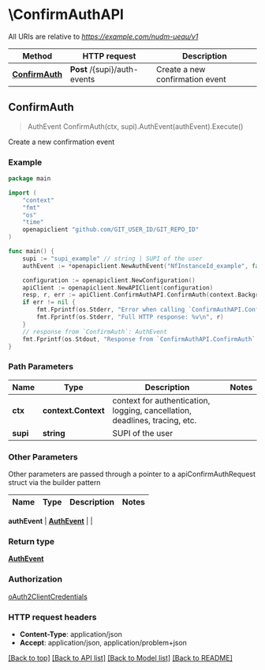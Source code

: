 # \ConfirmAuthAPI

All URIs are relative to *https://example.com/nudm-ueau/v1*

Method | HTTP request | Description
------------- | ------------- | -------------
[**ConfirmAuth**](ConfirmAuthAPI.md#ConfirmAuth) | **Post** /{supi}/auth-events | Create a new confirmation event



## ConfirmAuth

> AuthEvent ConfirmAuth(ctx, supi).AuthEvent(authEvent).Execute()

Create a new confirmation event

### Example

```go
package main

import (
	"context"
	"fmt"
	"os"
    "time"
	openapiclient "github.com/GIT_USER_ID/GIT_REPO_ID"
)

func main() {
	supi := "supi_example" // string | SUPI of the user
	authEvent := *openapiclient.NewAuthEvent("NfInstanceId_example", false, time.Now(), *openapiclient.NewAuthType(), "ServingNetworkName_example") // AuthEvent | 

	configuration := openapiclient.NewConfiguration()
	apiClient := openapiclient.NewAPIClient(configuration)
	resp, r, err := apiClient.ConfirmAuthAPI.ConfirmAuth(context.Background(), supi).AuthEvent(authEvent).Execute()
	if err != nil {
		fmt.Fprintf(os.Stderr, "Error when calling `ConfirmAuthAPI.ConfirmAuth``: %v\n", err)
		fmt.Fprintf(os.Stderr, "Full HTTP response: %v\n", r)
	}
	// response from `ConfirmAuth`: AuthEvent
	fmt.Fprintf(os.Stdout, "Response from `ConfirmAuthAPI.ConfirmAuth`: %v\n", resp)
}
```

### Path Parameters


Name | Type | Description  | Notes
------------- | ------------- | ------------- | -------------
**ctx** | **context.Context** | context for authentication, logging, cancellation, deadlines, tracing, etc.
**supi** | **string** | SUPI of the user | 

### Other Parameters

Other parameters are passed through a pointer to a apiConfirmAuthRequest struct via the builder pattern


Name | Type | Description  | Notes
------------- | ------------- | ------------- | -------------

 **authEvent** | [**AuthEvent**](AuthEvent.md) |  | 

### Return type

[**AuthEvent**](AuthEvent.md)

### Authorization

[oAuth2ClientCredentials](../README.md#oAuth2ClientCredentials)

### HTTP request headers

- **Content-Type**: application/json
- **Accept**: application/json, application/problem+json

[[Back to top]](#) [[Back to API list]](../README.md#documentation-for-api-endpoints)
[[Back to Model list]](../README.md#documentation-for-models)
[[Back to README]](../README.md)

